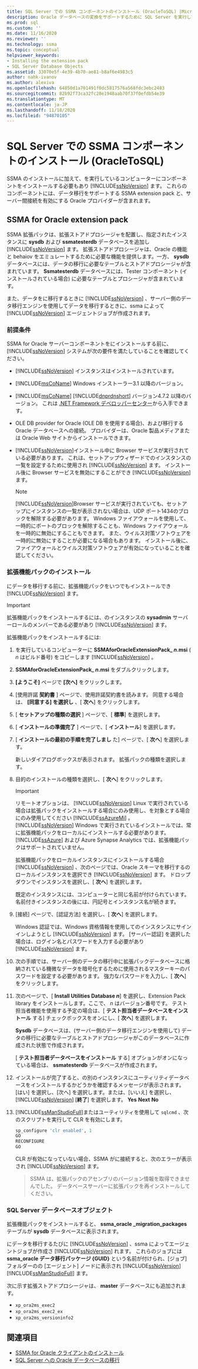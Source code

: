 ```yaml
---
title: SQL Server での SSMA コンポーネントのインストール (OracleToSQL) |Microsoft Docs
description: Oracle データベースの変換をサポートするために SQL Server を実行しているコンピューターに SSMA 拡張パックと Oracle プロバイダーをインストールする方法について説明します。
ms.prod: sql
ms.custom: ''
ms.date: 11/16/2020
ms.reviewer: ''
ms.technology: ssma
ms.topic: conceptual
helpviewer_keywords:
- Installing the extension pack
- SQL Server Database Objects
ms.assetid: 33070e5f-4e39-4b70-ae81-b8af6e4983c5
author: nahk-ivanov
ms.author: alexiva
ms.openlocfilehash: 64850d1a701491f0dc5817576a568fdc3ebc2483
ms.sourcegitcommit: 82b92f73ca32fc28e1948aab70f37f0efdb54e39
ms.translationtype: MT
ms.contentlocale: ja-JP
ms.lasthandoff: 11/18/2020
ms.locfileid: "94870105"
---
```

# <a name="installing-ssma-components-on-sql-server-oracletosql"></a>SQL Server での SSMA コンポーネントのインストール (OracleToSQL)

SSMA のインストールに加えて、を実行しているコンピューターにコンポーネントをインストールする必要もあり [!INCLUDE[ssNoVersion](../../includes/ssnoversion-md.md)] ます。 これらのコンポーネントには、データ移行をサポートする SSMA extension pack と、サーバー間接続を有効にする Oracle プロバイダーが含まれます。

## <a name="ssma-for-oracle-extension-pack"></a>SSMA for Oracle extension pack

SSMA 拡張パックは、拡張ストアドプロシージャを配置し、指定されたインスタンスに **sysdb** および **ssmatesterdb** データベースを追加し [!INCLUDE[ssNoVersion](../../includes/ssnoversion-md.md)] ます。 拡張ストアドプロシージャは、Oracle の機能と behaiov をエミュレートするために必要な機能を提供します。一方、 **sysdb** データベースには、データの移行に必要なテーブルとストアドプロシージャが含まれています。 **Ssmatesterdb** データベースには、Tester コンポーネント (インストールされている場合) に必要なテーブルとプロシージャが含まれています。

また、データをに移行するときに [!INCLUDE[ssNoVersion](../../includes/ssnoversion-md.md)] 、サーバー側のデータ移行エンジンを使用してデータを移行するときに、ssma によって [!INCLUDE[ssNoVersion](../../includes/ssnoversion-md.md)] エージェントジョブが作成されます。

### <a name="prerequisites"></a>前提条件

SSMA for Oracle サーバーコンポーネントをにインストールする前に、 [!INCLUDE[ssNoVersion](../../includes/ssnoversion-md.md)] システムが次の要件を満たしていることを確認してください。

- [!INCLUDE[ssNoVersion](../../includes/ssnoversion-md.md)] インスタンスはインストールされています。
- [!INCLUDE[msCoName](../../includes/msconame_md.md)] Windows インストーラー3.1 以降のバージョン。
- [!INCLUDE[msCoName](../../includes/msconame_md.md)] [!INCLUDE[dnprdnshort](../../includes/dnprdnshort_md.md)] バージョン4.7.2 以降のバージョン。 これは [.NET Framework デベロッパーセンター](https://go.microsoft.com/fwlink/?LinkId=48882)から入手できます。
- OLE DB provider for Oracle (OLE DB を使用する場合)、および移行する Oracle データベースへの接続。 プロバイダーは、Oracle 製品メディアまたは Oracle Web サイトからインストールできます。
- [!INCLUDE[ssNoVersion](../../includes/ssnoversion-md.md)]インストール中に Browser サービスが実行されている必要があります。 これは、セットアップウィザードでのインスタンスの一覧を設定するために使用され [!INCLUDE[ssNoVersion](../../includes/ssnoversion-md.md)] ます。 インストール後に Browser サービスを無効にすることができ [!INCLUDE[ssNoVersion](../../includes/ssnoversion-md.md)] ます。

  > [!NOTE]
  > [!INCLUDE[ssNoVersion](../../includes/ssnoversion-md.md)]Browser サービスが実行されていても、セットアップにインスタンスの一覧が表示されない場合は、UDP ポート1434のブロックを解除する必要があります。 Windows ファイアウォールを使用して、一時的にポートのブロックを解除することも、Windows ファイアウォールを一時的に無効にすることもできます。 また、ウイルス対策ソフトウェアを一時的に無効にすることが必要になる場合もあります。 インストール後に、ファイアウォールとウイルス対策ソフトウェアが有効になっていることを確認してください。

### <a name="installing-the-extension-pack"></a>拡張機能パックのインストール

にデータを移行する前に、拡張機能パックをいつでもインストールでき [!INCLUDE[ssNoVersion](../../includes/ssnoversion-md.md)] ます。

> [!IMPORTANT]
> 拡張機能パックをインストールするには、のインスタンスの **sysadmin** サーバーロールのメンバーである必要があり [!INCLUDE[ssNoVersion](../../includes/ssnoversion-md.md)] ます。

拡張機能パックをインストールするには:

1. を実行しているコンピューターに **SSMAforOracleExtensionPack_ *n*.msi** ( *n* はビルド番号) をコピーします [!INCLUDE[ssNoVersion](../../includes/ssnoversion-md.md)] 。
2. **SSMAforOracleExtensionPack_ *n*.msi** をダブルクリックします。
3. **[ようこそ]** ページで **[次へ]** をクリックします。
4. [使用許諾 **契約書** ] ページで、使用許諾契約書を読みます。 同意する場合は、 **[同意する] を選択し** 、[ **次へ**] をクリックします。
5. [ **セットアップの種類の選択** ] ページで、[ **標準**] を選択します。
6. [ **インストールの準備完了** ] ページで、[ **インストール**] を選択します。
7. [ **インストールの最初の手順を完了しまし** た] ページで、[ **次へ**] を選択します。
  
   新しいダイアログボックスが表示されます。 拡張パックの種類を選択します。
  
8. 目的のインストールの種類を選択し、[ **次へ**] をクリックします。

   > [!IMPORTANT]
   > リモートオプションは、 [!INCLUDE[ssNoVersion](../../includes/ssnoversion-md.md)] Linux で実行されている場合は拡張パックをインストールする場合にのみ使用し、を対象とする場合にのみ使用してください [!INCLUDE[ssAzureMi](../../includes/ssazuremi_md.md)] 。 [!INCLUDE[ssNoVersion](../../includes/ssnoversion-md.md)] Windows で実行されているインストールでは、常に拡張機能パックをローカルにインストールする必要があります。 [!INCLUDE[ssAzure](../../includes/ssazure_md.md)] および Azure Synapse Analytics では、拡張機能パックはサポートされていません。

   拡張機能パックをローカルインスタンスにインストールする場合 [!INCLUDE[ssNoVersion](../../includes/ssnoversion-md.md)] 、次のページでは、Oracle スキーマを移行するのローカルインスタンスを選択でき [!INCLUDE[ssNoVersion](../../includes/ssnoversion-md.md)] ます。 ドロップダウンでインスタンスを選択し、[ **次へ**] を選択します。

   既定のインスタンスには、コンピューターと同じ名前が付けられています。 名前付きインスタンスの後には、円記号とインスタンス名が続きます。

9. [接続] ページで、[認証方法] を選択し、[ **次へ**] を選択します。

   Windows 認証では、Windows 資格情報を使用してのインスタンスにサインインしようとし [!INCLUDE[ssNoVersion](../../includes/ssnoversion-md.md)] ます。 [サーバー認証] を選択した場合は、ログイン名とパスワードを入力する必要があり [!INCLUDE[ssNoVersion](../../includes/ssnoversion-md.md)] ます。

10. 次の手順では、サーバー側のデータの移行中に拡張パックデータベースに格納されている機微なデータを暗号化するために使用されるマスターキーのパスワードを設定する必要があります。 強力なパスワードを入力し、[ **次へ**] をクリックします。

11. 次のページで、[ **Install Utilities Database *n***] を選択し、Extension Pack library をインストールします。ここで、 *n* はバージョン番号です。 テスト担当者機能を使用する予定の場合は、[ **テスト担当者データベースをインストール** する] チェックボックスをオンにし、[ **次へ**] を選択します。

    **Sysdb** データベースは、(サーバー側のデータ移行エンジンを使用して) データの移行に必要なテーブルとストアドプロシージャがこのデータベースに作成された状態で作成されます。

    [ **テスト担当者データベースをインストール** する] オプションがオンになっている場合は、 **ssmatesterdb** データベースが作成されます。

12. インストールが完了すると、の別のインスタンスにユーティリティデータベースをインストールするかどうかを確認するメッセージが表示されます。 [はい] を選択し、[次へ] を選択します。または、[いいえ] を選択し、 [!INCLUDE[ssNoVersion](../../includes/ssnoversion-md.md)] [**終了**] を選択します。 **Yes** **Next** **No**

13. [!INCLUDE[ssManStudioFull](../../includes/ssmanstudiofull-md.md)]またはユーティリティを使用して `sqlcmd` 、次のスクリプトを実行して CLR を有効にします。

    ```sql
    sp_configure 'clr enabled', 1
    GO
    RECONFIGURE
    GO
    ```

    CLR が有効になっていない場合、SSMA がに接続すると、次のエラーが表示され [!INCLUDE[ssNoVersion](../../includes/ssnoversion-md.md)] ます。

    > SSMA は、拡張パックのアセンブリのバージョン情報を取得できませんでした。 データベースサーバーに拡張パックを再インストールしてください。

### <a name="sql-server-database-objects"></a>SQL Server データベースオブジェクト

拡張機能パックをインストールすると、 **ssma_oracle _migration_packages** テーブルが **sysdb** データベースに表示されます。

にデータを移行するたびに [!INCLUDE[ssNoVersion](../../includes/ssnoversion-md.md)] 、ssma によってエージェントジョブが作成さ [!INCLUDE[ssNoVersion](../../includes/ssnoversion-md.md)] れます。 これらのジョブには **ssma_oracle データ移行パッケージ {GUID}** という名前が付けられ、[ジョブ] フォルダーのの [エージェント] ノードに表示され [!INCLUDE[ssNoVersion](../../includes/ssnoversion-md.md)] [!INCLUDE[ssManStudioFull](../../includes/ssmanstudiofull-md.md)] ます。

次に示す拡張ストアドプロシージャは、 **master** データベースにも追加されます。

- `xp_ora2ms_exec2`
- `xp_ora2ms_exec2_ex`
- `xp_ora2ms_versioninfo2`

## <a name="see-also"></a>関連項目

- [SSMA for Oracle クライアントのインストール](../../ssma/oracle/installing-ssma-for-oracle-client-oracletosql.md)
- [SQL Server への Oracle データベースの移行](../../ssma/oracle/migrating-oracle-databases-to-sql-server-oracletosql.md)
